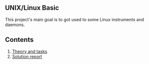## UNIX/Linux Basic

This project's main goal is to got used to some Linux instruments and daemons.

## Contents
1. [Theory and tasks](/Linux/theory/tasks.md)
2. [Solution report](/Linux/solution/REPORT.md)